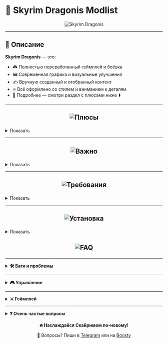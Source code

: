 # 🐉 Skyrim Dragonis Modlist

<p align="center">
  <img src="https://github.com/user-attachments/assets/91a75ea5-3fba-410c-958d-6fcc8ee5ca24" alt="Skyrim Dragonis" />
</p>

---

## 📖 Описание

**Skyrim Dragonis** — это:
- 🎮 Полностью переработанный геймплей и боёвка  
- 🖼️ Современная графика и визуальные улучшения  
- ✍️ Вручную созданный и отобранный контент  
- 🔥 Всё оформлено со стилем и вниманием к деталям  
- 🤝 Подробнее — смотри раздел с плюсами ниже ⬇️  

---

## <p align="center"><img src="https://github.com/user-attachments/assets/d41ed4b4-2fba-4a03-a835-15993909f9e9" alt="Плюсы" /></p>

<details>
<summary>Показать</summary>

- Новейшие и лучшие моды этого года  
- Современная и красивая графика  
- Хороший FPS по сравнению с другими сборками  
- Инновационный и погружающий геймплей  
- Современная боёвка  
- Лучшие современные анимации  
- Внимание к деталям  
- Стабильность  
- Капитальный ремонт багов оригинала  
- Ремастер всех городов  
- Новые квесты  
- Каждый мод проверен вручную  
- Без мусорных и ломающих геймплей модов  
- Регулярные обновления  
- Всё сделано со вкусом и со стилем  
- Полная работоспособность от первого и третьего лица
- Полностью переведена на русский язык (текст).И нет, возможности включить русскую озвучку нет.
- Много нового оружия, брони и магии
- Небольшое усложнение боев с требованием к навыкам игрока, а не только к
прокачке персонажа, с целью сделать бои более разнообразными и интересными.
Повышайте свой навык игры, изучайте особенности врагов
- Сборка изначально настроена и оптимизирована, сгенерированы все
возможные LOD-ы, анимации, необходимым образом настроены все INI файлы и
все моды

</details>

---

## <p align="center"><img src="https://github.com/user-attachments/assets/11f4d2ff-1139-43a3-860b-6183a467c269" alt="Важно" /></p>

<details>
<summary>Показать</summary>

> ⚠️ Требуемая стимовская версия игры: **Skyrim Special Edition**      

> ⚠️ Сама игра **УЖЕ ЕСТЬ** в папке со сборкой.Откатывать ничего не нужно!Игра есть в папке Stock Game внутри папки со сборкой, по этому просто укажите в мо2 именно её      

> ⚠️ **НИКАКИХ** аддонов от Creation Club        

> ⚠️ **99% проблем** — из-за неправильной установки. Читай инструкцию внимательно!    

> ⚠️ Игру запускать только через МО2.Да, это вроде бы очевидно, но многие на это не обращают внимание. 

> ⚠️ Нужна полноценная и не урезанная Windows 10 либо 11.Сама сборка делалась на Windows 11 Домашней.Всякие LTSC и другие сборки Windows могут не работать.

> ⚠️ Никогда не жми кнопку **Разблокировать** после запуска игры

> ⚠️ Отключите оверлей Steam и Nvidia 

> ⚠️ Если у вас видеокарта не RTX серии в моде SkyrimUpscalerDLSS -> SKSE -> Plugins -> SkyrimUpscaler.ini измените строчку mUpscaleType с 0 на 2 или 3 (рекомендую 3)      
  
> 🛠️ Поддержка осуществляется только — в [Discord](https://discord.gg/QV5RP9eKWj) 

</details>

---

## <p align="center"><img src="https://github.com/user-attachments/assets/60be4704-f14e-44f6-a796-8e14681aae81" alt="Требования" /></p>

<details>
<summary>Показать</summary>

### 1080p (Минимальные)

| Компонент     | Требования                                |
|---------------|--------------------------------------------|
| GPU           | RTX 3050                                   |
| CPU           | Ryzen 5 3600 / 5600 / i5-12400F            |
| RAM           | 16 GB в двухканале                         |
| Диск          | 260 GB (сборка) / 370 GB (с архивами)      |

### 1080p (Рекомендуемые)

| Компонент     | Требования                                |
|---------------|--------------------------------------------|
| GPU           | RTX 3060 / 3060 ti                        |
| CPU           | Ryzen 5 5600 / i5-12600F                   |
| RAM           | 16 GB                                      |
| Диск          | 260 GB (сборка) / 370 GB (с архивами)      |

### 1440p (Минимальные)

| Компонент     | Требования                                |
|---------------|--------------------------------------------|
| GPU           | RTX 4070 Ti / 4070 Super / Ti Super        |
| CPU           | Ryzen 5 7500F / i5-12600F                  |
| RAM           | 16 GB                                      |
| Диск          | 260 GB (сборка) / 370 GB (с архивами)      |

</details>

---

## <p align="center"><img src="https://github.com/user-attachments/assets/ee60ca77-d606-4410-b3af-c07f3020943a" alt="Установка" /></p>

<details>
<summary>Показать</summary>

> ❗ Требуется заранее установить стимовский **Skyrim** (неважно какая версия). Сама игра из стима нам не понадобится, но без неё стим не даст запустить вам скайрим.  
> ❗ Если архив не скачивается - прошу подождать. Из-за большого количества скачиваний гугл ограничивает возможность скачать сборку на какое-то время.  
> ❗️ Желательно отключи **все антивирусы**, потому что они могут удалить SKSE

<details>
<summary><strong>Шаг 1</strong></summary>

Установи [Visual C++ x64](https://aka.ms/vs/17/release/vc_redist.x64.exe)

</details>

<details>
<summary><strong>Шаг 2</strong></summary>

Установи [.NET Runtime 8.0.5 x64](https://dotnet.microsoft.com/en-us/download/dotnet/thank-you/runtime-8.0.5-windows-x64-installer)      

Установи [.NET Runtime v6](https://dotnet.microsoft.com/en-us/download/dotnet/thank-you/runtime-desktop-6.0.36-windows-x64-installer)      

Установи [.NET Runtime v9](https://dotnet.microsoft.com/en-us/download/dotnet/thank-you/runtime-desktop-9.0.6-windows-x64-installer)      

После чего **ОБЯЗАТЕЛЬНО** перезагрузи компьютер

</details>

<details>
<summary><strong>Шаг 3</strong></summary>

Установи **7-Zip** (**НЕ** WinRAR)  
[ССЫЛКА](https://www.7-zip.org/)

</details>

<details>
<summary><strong>Шаг 4</strong></summary>

Скачай архивы отсюда **ПО ОДНОМУ** – **[ЖМАКАЙ СЮДА](https://boosty.to/whistle/posts/b0f37679-8f40-4efb-b527-04282b31df35?share=post_link)**

</details>

<details>
<summary><strong>Шаг 5</strong></summary>

После скачивания просто нажми распаковать на самый первый архив     

 <img width="1046" height="521" alt="firefox_u3tZXN8aoB" src="https://github.com/user-attachments/assets/7f76163b-a7e2-4e09-ba9a-14dec65c25cb" />


</details>

<details>
<summary><strong>Шаг 6</strong></summary>

После распаковки у тебя будет папка **SkyrimDragonis**

</details>

<details> 
<summary><strong>Шаг 7</strong></summary>

Запусти `ModOrganizer.exe` в этой папке

</details>

<details>
<summary><strong>Шаг 8</strong></summary>

Меняем пути к сборке (если ты установил сборку прямо в диск C: - пропускай 8-9 шаг):  

- В верхней панели нажми **шестерёнку**  
  <br><img width="1920" height="1009" alt="ModOrganizer_y7zrkVUuQP" src="https://github.com/user-attachments/assets/2d6521d7-1bd9-4879-9301-8c18e331b320" />

- Перейди во вкладку **Пути**  
- Там поменяй путь "Управляемой игры" на ту которая находится в папке SkyrimDragonis - Stock Game  
  <br><img width="819" height="590" alt="ModOrganizer_rZ67JBmBgW" src="https://github.com/user-attachments/assets/950bbf6b-b8d6-418a-a610-b0378f447eea" />

**ИГРА УЖЕ ЕСТЬ В СБОРКЕ В ПАПКЕ "Stock Game"**  
→ Нажми **ОК**

</details>

<details>
<summary><strong>Шаг 9</strong></summary>

То же самое делаем и с SKSE:  

- Нажми в правом верхнем углу на **Skyrim Dragonis** (или другую программу, которая там может стоять)  
  <br><img width="1011" height="684" alt="ModOrganizer_fLQ4HKhfI2" src="https://github.com/user-attachments/assets/79cbecc0-a7ea-4cd1-8944-0d943662f7d0" />

- У тебя откроется окошко, в котором нужно нажать **Изменить...**  
- Укажи путь для Skyrim Dragonis (или же SKSE64):  
  `Skyrim Dragonis/mods/SKSE/root/skse64_loader.exe`  
  <br><img width="1143" height="495" alt="ModOrganizer_fwuaZ53v6d" src="https://github.com/user-attachments/assets/8340e1a3-3916-4a58-9f44-8bc0c3d3969f" />

</details>

<details>
<summary><strong>Шаг 10</strong></summary>

Сохраняй и жми **Играть** . СТИМ ДОЛЖЕН БЫТЬ ИЗНАЧАЛЬНО ЗАПУЩЕН ПЕРЕД ЗАПУСКОМ ИГРЫ ЛИБО ПРОГРАММЫ В МО2

</details>

<details>
<summary><strong>❗ ВАЖНО, ЕСЛИ ПИШЕТ, ЧТО НЕ МОЖЕТ НАЙТИ SKSE64</strong></summary>

Проверь:

- Отключили ли вы антивирус перед тем как распаковать сборку  
- Проверьте наличие `skse64_loader.exe` в папке `SkyrimDragonis/mods/SKSE/Root/skse64_loader.exe`  

⚠️ **РЕШЕНИЕ:**  
Скачать [ОТСЮДА](https://skse.silverlock.org/beta/skse64_2_00_20.7z) SKSE64

</details>

> ❌ Сборка не тестировалась на пиратках. Только лицензия!

</details>

## <p align="center"><img src="https://github.com/user-attachments/assets/74b2c3a8-1133-43bc-9e0f-7bbbff549ca9" alt="FAQ" /></p>

---

<details>
<summary><strong>🛠️ Баги и проблемы</strong></summary>

1. **Фризы?**  
   ➤ Поставь файл подкачки на 40 GB  

2. **Краш при запуске**  
   ➤ Полностью перечитай страницу GitHub — часто причина в том что люди не читают гитхаб а потом жалуются что что-то не получается.Прошу, не будь из таких людей

3. **Архивы не распаковываются**  
   ➤ Проверь место на диске, скачай архив заново, переустанови 7-Zip  

4. **Краш в определённом месте или баги?**  
   ➤ Напиши на **Boosty** или в **Telegram**  

5. **MO2 не видит SKSE?**  
   ➤ Переустанови [SKSE](https://skse.silverlock.org/beta/skse64_2_00_20.7z) — положи его в `SkyrimDragonis/mods/SKSE/Root/`  

6. **Фиолетовая карта или дыры в дорогах?**  
   ➤ Отсортируй все моды через **LOOT** (желтый сундук)

7. **Как поменять разрешение? Ничего не получается**      
   ➤ Тебе нужно поменять настройки разрешение в Bethini в самом мо2 (это программа)      
   ➤ В моде SSEDisplayTweaks.ini нужно указать ваше разрешение      
   ➤ Ну и под конец напишу, что обычно игра автоматически подстраивается под ваше разрешение и проблем быть не должно.      

</details>

---

<details>
<summary><strong>🎮 Управление</strong></summary>

1. **Поддержка геймпадов?**  
   ➤ Пока что нет, но планируется  

2. **Как узнать все бинды?**  
   ➤ Нажми **F11** в игре  

3. **Кнопка переката (доджа)**  
   ➤ **Ctrl** (работает только с оружием в руках)  

4. **Переключение стоек боя**  
   ➤ Клавиши **1**, **2** и **3**  

5. **Смена стороны камеры**  
   ➤ Клавиша **V**  

6. **Снять/одеть шлем**  
   ➤ Клавиша **X**

7. **Как поменять клавишу доджа**      
   ➤ Зайдите C:\SkyrimDragonis\mods\TK Dodge RE\SKSE\Plugins      
   ➤ Откройте файл TKDodge RE.ini      
   ➤ Перейдите на этот сайт - [ЖМАК](https://ck.uesp.net/wiki/Input_Script) и найдите кнопку на которую вы ходите забиндить уворот      
   ➤ Поменяйте цифру в **DodgeHotKey** на ту которую выбрали

8. Как пользоваться круговым меню (**Wheeler**)      
   ➤ На **M** создаётся новый огромный круг      
   ➤ На **N** создаётся маленький кружочек      
   ➤ На **ЛКМ** добавляешь оружие, магию и всё что угодно в кружочек      
   ➤ На **ПКМ** убираешь вещь из кружочка

9. Как открыть меню напарников      
   ➤ На **F1**      

    
  

</details>

---

<details>
<summary><strong>⚔️ Геймплей</strong></summary>

1. **Баланс?**  
   ➤ Пока всё довольно казуально, но будет дорабатываться — особенно боёвка.

</details>

---

<details>
<summary><strong>❓ Очень частые вопросы</strong></summary>

1. **Язык?**  
   ➤ Английская озвучка, русский текст.И нет,возможности добавить русскую озвучку нет.

2. **Поддержка 21:9 и 32:9 мониторов?**      
   ➤ Да, просто включи её в самом низу в МО2      

3. **Поддержка 16:10 мониторов?**  
   ➤ Да, просто включи её в самом низу в МО2        

4. **Почему не торрент?**  
   ➤ В моей стране торрент сильно контролируется, поэтому не могу использовать его.  

</details>

<p align="center"><strong>🔥 Наслаждайся Скайримом по-новому!</strong></p>  
<p align="center">💬 Вопросы? Пиши в <a href="https://t.me/Whistle69">Telegram</a> или на <a href="https://boosty.to/whistle">Boosty</a></p>
